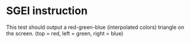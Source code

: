 # SGEI instruction

This test should output a red-green-blue (interpolated colors)
triangle on the screen. (top = red, left = green, right = blue)
